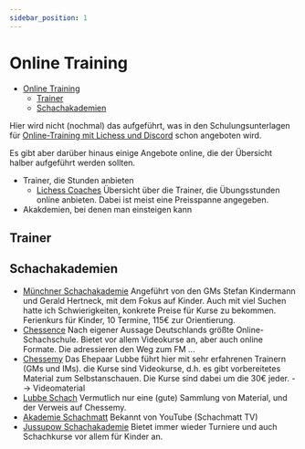 ```yaml
---
sidebar_position: 1
---
```


# Online Training

<!-- TOC -->
* [Online Training](#online-training)
  * [Trainer](#trainer)
  * [Schachakademien](#schachakademien)
<!-- TOC -->

Hier wird nicht (nochmal) das aufgeführt, was in den Schulungsunterlagen für [Online-Training mit Lichess und Discord](https://schachtraining-lichess-discord.netlify.app/docs/intro) schon angeboten wird.

Es gibt aber darüber hinaus einige Angebote online, die der Übersicht halber aufgeführt werden sollten.

* Trainer, die Stunden anbieten
  * [Lichess Coaches](https://lichess.org/coach) Übersicht über die Trainer, die Übungsstunden online anbieten. Dabei ist meist eine Preisspanne angegeben.
* Akakdemien, bei denen man einsteigen kann

## Trainer

## Schachakademien

* [Münchner Schachakademie](https://www.mucschach.de/) Angeführt von den GMs Stefan Kindermann und Gerald Hertneck, mit dem Fokus auf Kinder. Auch mit viel Suchen hatte ich Schwierigkeiten, konkrete Preise für Kurse zu bekommen. Ferienkurs für Kinder, 10 Termine, 115€ zur Orientierung.
* [Chessence](https://chessence.de/) Nach eigener Aussage Deutschlands größte Online-Schachschule. Bietet vor allem Videokurse an, aber auch online Formate. Die adressieren den Weg zum FM ...
* [Chessemy](https://www.chessemy.com/) Das Ehepaar Lubbe führt hier mit sehr erfahrenen Trainern (GMs und IMs).  die Kurse sind Videokurse, d.h. es gibt vorbereitetes Material zum Selbstanschauen. Die Kurse sind dabei um die 30€ jeder. --> Videomaterial
* [Lubbe Schach](https://www.lubbe-schach.de/training/) Vermutlich nur eine (gute) Sammlung von Material, und der Verweis auf Chessemy. 
* [Akademie Schachmatt](https://akademieschachmatt.thinkific.com/) Bekannt von YouTube (Schachmatt TV)
* [Jussupow Schachakademie](http://www.jussupow.de/Training) Bietet immer wieder Turniere und auch Schachkurse vor allem für Kinder an.